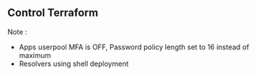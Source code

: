 ## Control Terraform

Note :
- Apps userpool MFA is OFF, Password policy length set to 16 instead of maximum
- Resolvers using shell deployment